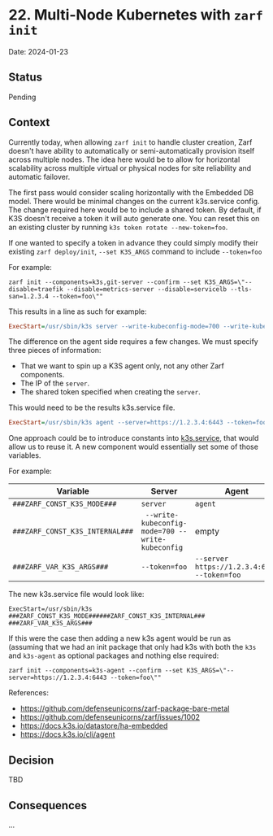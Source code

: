 # 22. Multi-Node Kubernetes with `zarf init`

Date: 2024-01-23

## Status

Pending

## Context

Currently today, when allowing `zarf init` to handle cluster creation, Zarf doesn't have ability to automatically or semi-automatically provision itself across multiple nodes.  The idea here would be to allow for horizontal scalability across multiple virtual or physical nodes for site reliability and automatic failover.

The first pass would consider scaling horizontally with the Embedded DB model.  There would be minimal changes on the current k3s.service config.  The change required here would be to include a shared token.  By default, if K3S doesn't receive a token it will auto generate one.  You can reset this on an existing cluster by running `k3s token rotate --new-token=foo`.

If one wanted to specify a token in advance they could simply modify their existing `zarf deploy/init`, `--set K3S_ARGS` command to include `--token=foo`

For example:
```shell
zarf init --components=k3s,git-server --confirm --set K3S_ARGS=\"--disable=traefik --disable=metrics-server --disable=servicelb --tls-san=1.2.3.4 --token=foo\""
```

This results in a line as such for example:

```ini
ExecStart=/usr/sbin/k3s server --write-kubeconfig-mode=700 --write-kubeconfig /root/.kube/config --disable=traefik --disable=metrics-server --disable=servicelb --tls-san=1.2.3.4 --token=foo
```

The difference on the agent side requires a few changes.  We must specify three pieces of information:

* That we want to spin up a K3S agent only, not any other Zarf components.
* The IP of the `server`.
* The shared token specified when creating the `server`.

This would need to be the results k3s.service file.

```ini
ExecStart=/usr/sbin/k3s agent --server=https://1.2.3.4:6443 --token=foo
```

One approach could be to introduce constants into [k3s.service](packages/distros/k3s/common/k3s.service), that would allow us to reuse it.  A new component would essentially set some of those variables.

For example:

| Variable                        | Server                                            | Agent   |
|---------------------------------|---------------------------------------------------|---------|
| `###ZARF_CONST_K3S_MODE###`     | `server`                                          | `agent` |
| `###ZARF_CONST_K3S_INTERNAL###` | ` --write-kubeconfig-mode=700 --write-kubeconfig` | empty   |
 | `###ZARF_VAR_K3S_ARGS###`       | `--token=foo`                                     | `--server https://1.2.3.4:6443 --token=foo` |

The new k3s.service file would look like:

```init
ExecStart=/usr/sbin/k3s ###ZARF_CONST_K3S_MODE######ZARF_CONST_K3S_INTERNAL### ###ZARF_VAR_K3S_ARGS###
```

If this were the case then adding a new k3s agent would be run as (assuming that we had an init package that only had k3s with both the `k3s` and `k3s-agent` as optional packages and nothing else required:

```shell
zarf init --components=k3s-agent --confirm --set K3S_ARGS=\"--server=https://1.2.3.4:6443 --token=foo\""
```

References:

* https://github.com/defenseunicorns/zarf-package-bare-metal
* https://github.com/defenseunicorns/zarf/issues/1002
* https://docs.k3s.io/datastore/ha-embedded
* https://docs.k3s.io/cli/agent

## Decision

TBD

## Consequences

...
